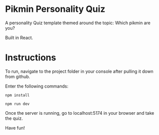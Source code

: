 # Pikmin Personality Quiz

A personality Quiz template themed around the topic: Which pikmin are you?

Built in React.

# Instructions

To run, navigate to the project folder in your console after pulling it down from github.

Enter the following commands:

`npm install`

`npm run dev`

Once the server is running, go to localhost:5174 in your browser and take the quiz.

Have fun!
